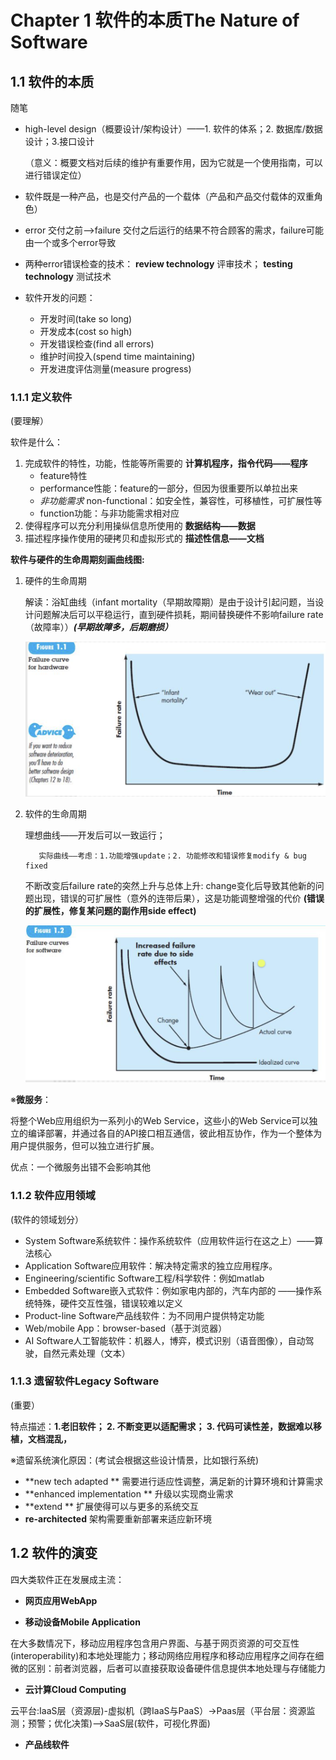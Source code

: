 # Chapter 1 软件的本质The Nature of Software

## 1.1 软件的本质

随笔

- high-level design（概要设计/架构设计）——1. 软件的体系；2. 数据库/数据设计；3.接口设计
  
    （意义：概要文档对后续的维护有重要作用，因为它就是一个使用指南，可以进行错误定位）
    
- 软件既是一种产品，也是交付产品的一个载体（产品和产品交付载体的双重角色）
- error 交付之前——>failure 交付之后运行的结果不符合顾客的需求，failure可能由一个或多个error导致
- 两种error错误检查的技术： **review technology** 评审技术； **testing technology** 测试技术
- 软件开发的问题：
    - 开发时间(take so long)
    - 开发成本(cost so high)
    - 开发错误检查(find all errors)
    - 维护时间投入(spend time maintaining)
    - 开发进度评估测量(measure progress)

### 1.1.1 定义软件

(要理解）

软件是什么：

1. 完成软件的特性，功能，性能等所需要的 **计算机程序，指令代码——程序**
    - feature特性
    - performance性能：feature的一部分，但因为很重要所以单拉出来
    - *非功能需求*  non-functional：如安全性，兼容性，可移植性，可扩展性等
    - function功能：与非功能需求相对应
2. 使得程序可以充分利用操纵信息所使用的 **数据结构——数据**
3. 描述程序操作使用的硬拷贝和虚拟形式的 **描述性信息——文档**

 **软件与硬件的生命周期刻画曲线图:**

1. 硬件的生命周期
   
    解读：浴缸曲线（infant mortality（早期故障期）是由于设计引起问题，当设计问题解决后可以平稳运行，直到硬件损耗，期间替换硬件不影响failure rate（故障率））***(早期故障多，后期磨损）***
    
    <img src="./Chapter 1 软件的本质The Nature of Software/Untitled.png" style="zoom:67%;" />
    
2. 软件的生命周期
   
    理想曲线——开发后可以一致运行；
    
          实际曲线——考虑：1.功能增强update；2. 功能修改和错误修复modify & bug fixed
    
    不断改变后failure rate的突然上升与总体上升: change变化后导致其他新的问题出现，错误的可扩展性（意外的连带后果），这是功能调整增强的代价 **(错误的扩展性，修复某问题的副作用side effect)**
    
    <img src="./Chapter 1 软件的本质The Nature of Software/Untitled 1.png" style="zoom:67%;" />

※**微服务**：

将整个Web应用组织为一系列小的Web Service，这些小的Web Service可以独立的编译部署，并通过各自的API接口相互通信，彼此相互协作，作为一个整体为用户提供服务，但可以独立进行扩展。

优点：一个微服务出错不会影响其他

### 1.1.2 软件应用领域

(软件的领域划分）

- System Software系统软件：操作系统软件（应用软件运行在这之上）——算法核心
- Application Software应用软件：解决特定需求的独立应用程序。
- Engineering/scientific Software工程/科学软件：例如matlab
- Embedded Software嵌入式软件：例如家电内部的，汽车内部的 ——操作系统特殊，硬件交互性强，错误较难以定义
- Product-line Software产品线软件：为不同用户提供特定功能
- Web/mobile App：browser-based（基于浏览器）
- AI Software人工智能软件：机器人，博弈，模式识别（语音图像），自动驾驶，自然元素处理（文本）

### 1.1.3 遗留软件Legacy Software

(重要）

特点描述：**1.老旧软件； 2. 不断变更以适配需求； 3. 代码可读性差，数据难以移植，文档混乱，**

※遗留系统演化原因：(考试会根据这些设计情景，比如银行系统)

-  **new tech adapted **                                 需要进行适应性调整，满足新的计算环境和计算需求
-   **enhanced implementation **                  升级以实现商业需求
-  **extend **                                                   扩展使得可以与更多的系统交互
-  **re-architected**                                        架构需要重新部署来适应新环境

## 1.2 软件的演变

四大类软件正在发展成主流：

- **网页应用WebApp**

- **移动设备Mobile Application**

在大多数情况下，移动应用程序包含用户界面、与基于网页资源的可交互性(interoperability)和本地处理能力；移动网络应用程序和移动应用程序之间存在细微的区别：前者浏览器，后者可以直接获取设备硬件信息提供本地处理与存储能力

- **云计算Cloud Computing**

云平台:IaaS层（资源层)-虚拟机（跨IaaS与PaaS）->Paas层（平台层：资源监测；预警；优化决策)-->SaaS层(软件，可视化界面)

- **产品线软件**
